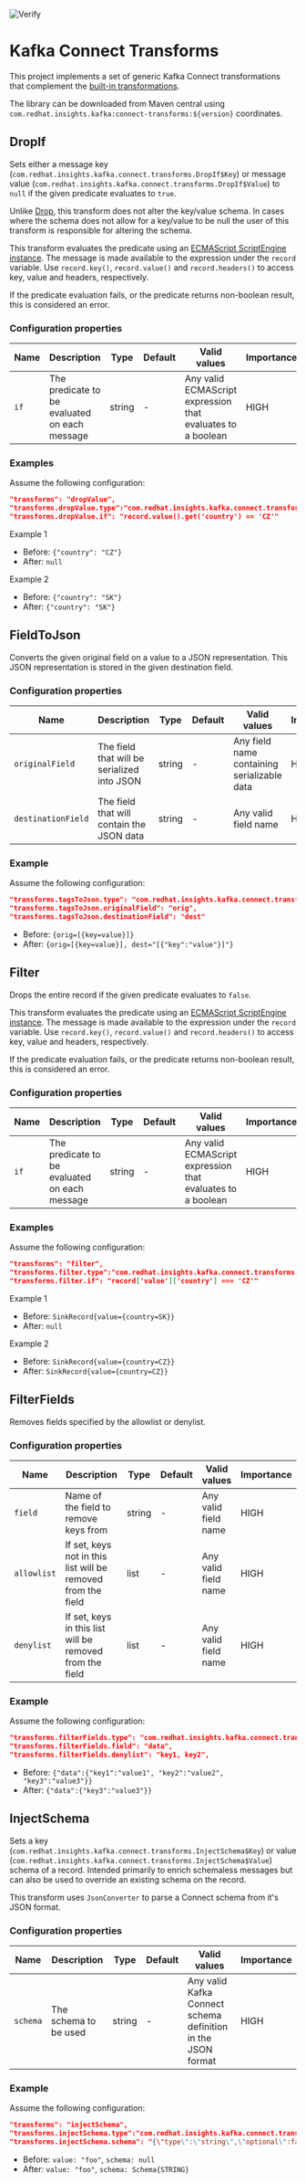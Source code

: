 ![Verify](https://github.com/RedHatInsights/connect-transforms/workflows/Verify/badge.svg)

# Kafka Connect Transforms

This project implements a set of generic Kafka Connect transformations that complement the [built-in transformations](https://docs.confluent.io/current/connect/transforms/index.html).

The library can be downloaded from Maven central using `com.redhat.insights.kafka:connect-transforms:${version}` coordinates.

## DropIf

Sets either a message key (`com.redhat.insights.kafka.connect.transforms.DropIf$Key`) or message value (`com.redhat.insights.kafka.connect.transforms.DropIf$Value`) to `null` if the given predicate evaluates to `true`.

Unlike [Drop](https://docs.confluent.io/current/connect/transforms/drop.html#drop), this transform does not alter the key/value schema.
In cases where the schema does not allow for a key/value to be null the user of this transform is responsible for altering the schema.

This transform evaluates the predicate using an [ECMAScript ScriptEngine instance](https://docs.oracle.com/javase/8/docs/api/javax/script/ScriptEngine.html).
The message is made available to the expression under the `record` variable.
Use `record.key()`, `record.value()` and `record.headers()` to access key, value and headers, respectively.

If the predicate evaluation fails, or the predicate returns non-boolean result, this is considered an error.

### Configuration properties

|Name|Description|Type|Default|Valid values|Importance|
|---|---|---|---|---|---|
|`if`|The predicate to be evaluated on each message|string|-|Any valid ECMAScript expression that evaluates to a boolean|HIGH

### Examples

Assume the following configuration:

```json
"transforms": "dropValue",
"transforms.dropValue.type":"com.redhat.insights.kafka.connect.transforms.DropIf$Value",
"transforms.dropValue.if": "record.value().get('country') == 'CZ'"
```

Example 1

* Before: `{"country": "CZ"}`
* After: `null`

Example 2

* Before: `{"country": "SK"}`
* After: `{"country": "SK"}`

## FieldToJson

Converts the given original field on a value to a JSON representation.  This JSON representation is stored in the
 given destination field.

### Configuration properties

|Name|Description|Type|Default|Valid values|Importance|
|---|---|---|---|---|---|
|`originalField`|The field that will be serialized into JSON|string|-|Any field name containing serializable data|HIGH
|`destinationField`|The field that will contain the JSON data|string|-|Any valid field name|HIGH

### Example

Assume the following configuration:

```json
"transforms.tagsToJson.type": "com.redhat.insights.kafka.connect.transforms.FieldToJson$Value",
"transforms.tagsToJson.originalField": "orig",
"transforms.tagsToJson.destinationField": "dest"
```

* Before: `{orig=[{key=value}]}`
* After: `{orig=[{key=value}], dest="[{"key":"value"}]"}`

## Filter

Drops the entire record if the given predicate evaluates to `false`.

This transform evaluates the predicate using an [ECMAScript ScriptEngine instance](https://docs.oracle.com/javase/8/docs/api/javax/script/ScriptEngine.html).
The message is made available to the expression under the `record` variable.
Use `record.key()`, `record.value()` and `record.headers()` to access key, value and headers, respectively.

If the predicate evaluation fails, or the predicate returns non-boolean result, this is considered an error.

### Configuration properties

|Name|Description|Type|Default|Valid values|Importance|
|---|---|---|---|---|---|
|`if`|The predicate to be evaluated on each message|string|-|Any valid ECMAScript expression that evaluates to a boolean|HIGH

### Examples

Assume the following configuration:

```json
"transforms": "filter",
"transforms.filter.type":"com.redhat.insights.kafka.connect.transforms.Filter",
"transforms.filter.if": "record['value']['country'] === 'CZ'"
```

Example 1

* Before: `SinkRecord{value={country=SK}}`
* After: `null`

Example 2

* Before: `SinkRecord{value={country=CZ}}`
* After: `SinkRecord{value={country=CZ}}`

## FilterFields

Removes fields specified by the allowlist or denylist.

### Configuration properties

|Name|Description|Type|Default|Valid values|Importance|
|---|---|---|---|---|---|
|`field`|Name of the field to remove keys from|string|-|Any valid field name|HIGH
|`allowlist`|If set, keys not in this list will be removed from the field|list|-|Any valid field name|HIGH
|`denylist`|If set, keys in this list will be removed from the field|list|-|Any valid field name|HIGH

### Example

Assume the following configuration:

```json
"transforms.filterFields.type": "com.redhat.insights.kafka.connect.transforms.FilterFields$Value",
"transforms.filterFields.field": "data",
"transforms.filterFields.denylist": "key1, key2",
```

* Before: `{"data":{"key1":"value1", "key2":"value2", "key3":"value3"}}`
* After: `{"data":{"key3":"value3"}}`

## InjectSchema

Sets a key (`com.redhat.insights.kafka.connect.transforms.InjectSchema$Key`) or value (`com.redhat.insights.kafka.connect.transforms.InjectSchema$Value`) schema of a record.
Intended primarily to enrich schemaless messages but can also be used to override an existing schema on the record.

This transform uses `JsonConverter` to parse a Connect schema from it's JSON format.

### Configuration properties

|Name|Description|Type|Default|Valid values|Importance|
|---|---|---|---|---|---|
|`schema`|The schema to be used|string|-|Any valid Kafka Connect schema definition in the JSON format|HIGH

### Example

Assume the following configuration:

```json
"transforms": "injectSchema",
"transforms.injectSchema.type":"com.redhat.insights.kafka.connect.transforms.InjectSchema$Value",
"transforms.injectSchema.schema": "{\"type\":\"string\",\"optional\":false}"
```

* Before: `value: "foo"`, `schema: null`
* After: `value: "foo"`, `schema: Schema{STRING}`
